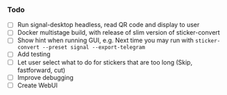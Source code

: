 ### Todo

- [ ] Run signal-desktop headless, read QR code and display to user
- [ ] Docker multistage build, with release of slim version of sticker-convert
- [ ] Show hint when running GUI, e.g. Next time you may run with `sticker-convert --preset signal --export-telegram`
- [ ] Add testing
- [ ] Let user select what to do for stickers that are too long (Skip, fastforward, cut)
- [ ] Improve debugging
- [ ] Create WebUI
